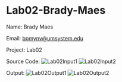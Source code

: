 # Lab02-Brady-Maes
Name: Brady Maes

Email: bpmynv@umsystem.edu

Project: Lab02

Source Code:
![Lab02Input1](https://user-images.githubusercontent.com/91229184/152628294-5a75bb0e-9f0f-476e-b73e-a42d8d3bb633.PNG)
![Lab02Input2](https://user-images.githubusercontent.com/91229184/152628298-81f61643-252d-4d18-897e-8e8840574695.PNG)


Output:
![Lab02Output1](https://user-images.githubusercontent.com/91229184/152628328-ea25d201-3795-4996-b224-395c013f3ac5.PNG)
![Lab02Output2](https://user-images.githubusercontent.com/91229184/152628341-3d68b6be-9797-4c31-b32e-ba055986222d.PNG)
